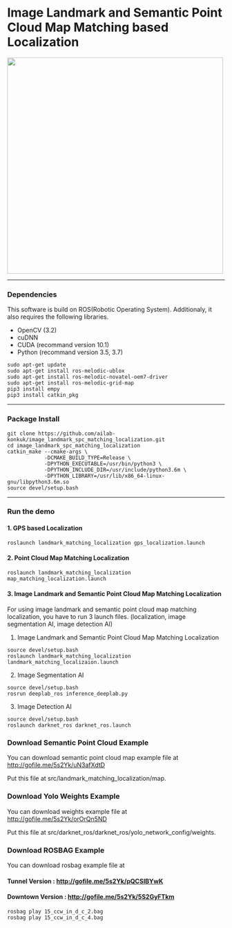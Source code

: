 # Image Landmark and Semantic Point Cloud Map Matching based Localization

<img src="./holistic_matching/66_spc_holistic_matching.gif" width="500">

---------------------------------------------------------------------

### Dependencies

This software is build on ROS(Robotic Operating System).
Additionaly, it also requires the following libraries.
 - OpenCV (3.2)
 - cuDNN
 - CUDA (recommand version 10.1)
 - Python (recommand version 3.5, 3.7)

```
sudo apt-get update
sudo apt-get install ros-melodic-ublox
sudo apt-get install ros-melodic-novatel-oem7-driver
sudo apt-get install ros-melodic-grid-map
pip3 install empy
pip3 install catkin_pkg
```
---------------------------------------------------------------------
### Package Install
```
git clone https://github.com/ailab-konkuk/image_landmark_spc_matching_localization.git
cd image_landmark_spc_matching_localization
catkin_make --cmake-args \
            -DCMAKE_BUILD_TYPE=Release \
            -DPYTHON_EXECUTABLE=/usr/bin/python3 \
            -DPYTHON_INCLUDE_DIR=/usr/include/python3.6m \
            -DPYTHON_LIBRARY=/usr/lib/x86_64-linux-gnu/libpython3.6m.so
source devel/setup.bash
```
---------------------------------------------------------------------
### Run the demo
#### 1. GPS based Localization
```
roslaunch landmark_matching_localization gps_localization.launch 
```
#### 2. Point Cloud Map Matching Localization
```
roslaunch landmark_matching_localization map_matching_localization.launch 
```
#### 3. Image Landmark and Semantic Point Cloud Map Matching Localization
For using image landmark and semantic point cloud map matching localization, you have to run 3 launch files.
(localization, image segmentation AI, image detection AI)

1. Image Landmark and Semantic Point Cloud Map Matching Localization
```
source devel/setup.bash
roslaunch landmark_matching_localization landmark_matching_localizaion.launch 
```
2. Image Segmentation AI
```
source devel/setup.bash
rosrun deeplab_ros inference_deeplab.py
```
3. Image Detection AI
```
source devel/setup.bash
roslaunch darknet_ros darknet_ros.launch
```

### Download Semantic Point Cloud Example

You can download semantic point cloud map example file at http://gofile.me/5s2Yk/uN3afXdtD

Put this file at src/landmark_matching_localization/map.

### Download Yolo Weights Example

You can download weights example file at http://gofile.me/5s2Yk/orOrQn5ND

Put this file at src/darknet_ros/darknet_ros/yolo_network_config/weights.

### Download ROSBAG Example

You can download rosbag example file at

#### Tunnel Version : http://gofile.me/5s2Yk/pQCSIBYwK
#### Downtown Version : http://gofile.me/5s2Yk/5S2GyFTkm

```
rosbag play 15_ccw_in_d_c_2.bag
rosbag play 15_ccw_in_d_c_4.bag
```
